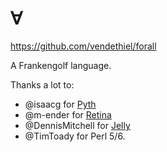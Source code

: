 # ∀

https://github.com/vendethiel/forall

A Frankengolf language.

Thanks a lot to:
 - @isaacg for [Pyth](https://github.com/isaacg1/pyth)
 - @m-ender for [Retina](https://github.com/m-ender/retina)
 - @DennisMitchell for [Jelly](https://github.com/DennisMitchell/jelly/)
 - @TimToady for Perl 5/6.
